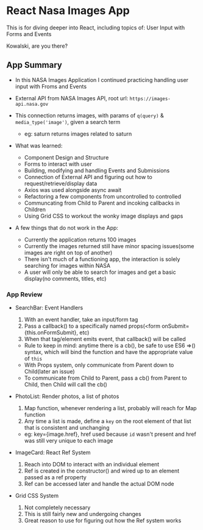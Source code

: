 # React Nasa Images App

This is for diving deeper into React, including topics of: User Input with Forms and Events

Kowalski, are you there?

## App Summary
- In this NASA Images Application I continued practicing handling user input with Froms and Events
- External API from NASA Images API, root url: `https://images-api.nasa.gov`
- This connection returns images, with params of `q(query)` & `media_type('image')`, given a search term
  - eg: saturn returns images related to saturn
- What was learned:
  - Component Design and Structure
  - Forms to interact with user
  - Building, modifying and handling Events and Submissions
  - Connection of External API and figuring out how to request/retrieve/display data
  - Axios was used alongside async await
  - Refactoring a few components from uncontrolled to controlled
  - Communcating from Child to Parent and incoking callbacks in Children
  - Using Grid CSS to workout the wonky image displays and gaps

- A few things that do not work in the App:
  - Currently the application returns 100 images
  - Currently the images returned still have minor spacing issues(some images are right on top of another)
  - There isn't much of a functioning app, the interaction is solely searching for images within NASA
  - A user will only be able to search for images and get a basic display(no comments, titles, etc)

### App Review
- SearchBar: Event Handlers
  1. With an event handler, take an input/form tag
  2. Pass a callback() to a specifically named props(<form onSubmit={this.onFormSubmit}, etc)
  3. When that tag/element emits event, that callback() will be called
  - Rule to keep in mind: anytime there is a cb(), be safe to use ES6 =>() syntax, which will bind the function and have the appropriate value of `this`
  - With Props system, only communicate from Parent down to Child(later an issue)
  - To communicate from Child to Parent, pass a cb() from Parent to Child, then Child will call the cb()

- PhotoList: Render photos, a list of photos
  1. Map function, whenever rendering a list, probably will reach for Map function
  2. Any time a list is made, define a `key` on the root element of that list that is consistent and unchanging
  - eg: key={image.href}, href used because `id` wasn't present and href was still very unique to each image

- ImageCard: React Ref System
  1. Reach into DOM to interact with an individual element
  2. Ref is created in the constructor() and wired up to an element passed as a ref property
  3. Ref can be accessed later and handle the actual DOM node

- Grid CSS System
  1. Not completely necessary
  2. This is still fairly new and undergoing changes
  3. Great reason to use for figuring out how the Ref system works
